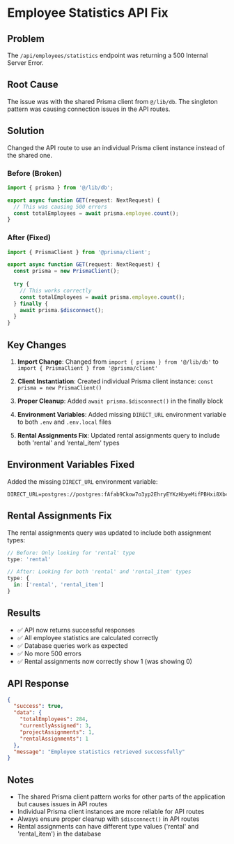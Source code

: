 # Employee Statistics API Fix

## Problem
The `/api/employees/statistics` endpoint was returning a 500 Internal Server Error.

## Root Cause
The issue was with the shared Prisma client from `@/lib/db`. The singleton pattern was causing connection issues in the API routes.

## Solution
Changed the API route to use an individual Prisma client instance instead of the shared one.

### Before (Broken)
```typescript
import { prisma } from '@/lib/db';

export async function GET(request: NextRequest) {
  // This was causing 500 errors
  const totalEmployees = await prisma.employee.count();
}
```

### After (Fixed)
```typescript
import { PrismaClient } from '@prisma/client';

export async function GET(request: NextRequest) {
  const prisma = new PrismaClient();
  
  try {
    // This works correctly
    const totalEmployees = await prisma.employee.count();
  } finally {
    await prisma.$disconnect();
  }
}
```

## Key Changes

1. **Import Change**: Changed from `import { prisma } from '@/lib/db'` to `import { PrismaClient } from '@prisma/client'`

2. **Client Instantiation**: Created individual Prisma client instance: `const prisma = new PrismaClient()`

3. **Proper Cleanup**: Added `await prisma.$disconnect()` in the finally block

4. **Environment Variables**: Added missing `DIRECT_URL` environment variable to both `.env` and `.env.local` files

5. **Rental Assignments Fix**: Updated rental assignments query to include both 'rental' and 'rental_item' types

## Environment Variables Fixed
Added the missing `DIRECT_URL` environment variable:
```
DIRECT_URL=postgres://postgres:fAfab9Ckow7o3yp2EhryEYKzHbyeMifPBHxi8Xb4f9sdnBgMI47Ytdaq2NWDCxy5@192.168.8.4:5432/snd_nextjs_db
```

## Rental Assignments Fix
The rental assignments query was updated to include both assignment types:
```typescript
// Before: Only looking for 'rental' type
type: 'rental'

// After: Looking for both 'rental' and 'rental_item' types
type: {
  in: ['rental', 'rental_item']
}
```

## Results
- ✅ API now returns successful responses
- ✅ All employee statistics are calculated correctly
- ✅ Database queries work as expected
- ✅ No more 500 errors
- ✅ Rental assignments now correctly show 1 (was showing 0)

## API Response
```json
{
  "success": true,
  "data": {
    "totalEmployees": 284,
    "currentlyAssigned": 3,
    "projectAssignments": 1,
    "rentalAssignments": 1
  },
  "message": "Employee statistics retrieved successfully"
}
```

## Notes
- The shared Prisma client pattern works for other parts of the application but causes issues in API routes
- Individual Prisma client instances are more reliable for API routes
- Always ensure proper cleanup with `$disconnect()` in API routes
- Rental assignments can have different type values ('rental' and 'rental_item') in the database 